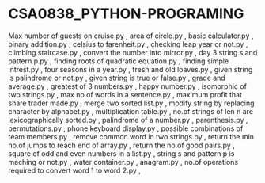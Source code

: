 # CSA0838_PYTHON-PROGRAMING
Max number of guests on cruise.py ,
area of circle.py ,
basic calculater.py ,
binary addition.py ,
celsius to farenheit.py ,
checking leap year or not.py ,
climbing staircase.py ,
convert the number into mirror.py ,
day 3 string s and pattern p.py ,
finding roots of quadratic equation.py ,
finding simple intrest.py ,
four seasons in a year.py ,
fresh and old loaves.py ,
given string is palindrome or not.py ,
given string is true or false.py ,
grade and average.py ,
greatest of 3 numbers.py ,
happy number.py ,
isomorphic of two strings.py ,
max no.of words in a sentence.py ,
maximum profit that share trader made.py ,
merge two sorted list.py ,
modify string by replacing character by alphabet.py ,
multiplication table.py ,
no.of strings of len n are lexicographically sorted.py ,
palindrome of a number.py ,
parenthesis.py ,
permutations.py ,
phone keyboard display.py ,
possible combinations of team members.py ,
remove common word in two strings.py ,
return the min no.of jumps to reach end of array.py ,
return the no.of good pairs.py ,
square of odd and even numbers in a list.py ,
string s and pattern p is maching or not.py ,
water container.py ,
anagram.py ,
no.of operations required to convert word 1 to word 2.py ,
